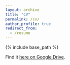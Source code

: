 ```yaml
---
layout: archive
title: "CV"
permalink: /cv/
author_profile: true
redirect_from:
  - /resume
---
```


{% include base_path %}

Find it [here on Google Drive](https://drive.google.com/file/d/1gSuksu8xYCEoxRwkKpVX7FIInuRp6bUu/view?usp=drive_link).
